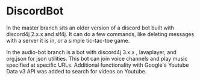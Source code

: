 # DiscordBot
In the master branch sits an older version of a discord bot built with discord4j 2.x.x and slf4j. It can do a few commands, like deleting messages with a server it is in, or a simple tic-tac-toe game.

In the audio-bot branch is a bot with discord4j 3.x.x , lavaplayer, and org.json for json utilities. This bot can join voice channels and play music specified at specific URLs. Additional functionality with Google's Youtube Data v3 API was added to search for videos on Youtube.
